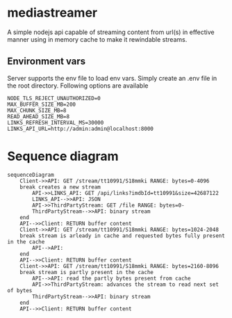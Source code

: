 # mediastreamer

A simple nodejs api capable of streaming content from url(s) in effective manner using in memory cache to make it rewindable streams.

## Environment vars
Server supports the env file to load env vars. Simply create an .env file in the root directory. Following options are available
```
NODE_TLS_REJECT_UNAUTHORIZED=0
MAX_BUFFER_SIZE_MB=200
MAX_CHUNK_SIZE_MB=8
READ_AHEAD_SIZE_MB=8
LINKS_REFRESH_INTERVAL_MS=30000
LINKS_API_URL=http://admin:admin@localhost:8000
```

# Sequence diagram

```mermaid
sequenceDiagram
    Client->>API: GET /stream/tt10991/S18mmki RANGE: bytes=0-4096
    break creates a new stream
        API->>LINKS_API: GET /api/links?imdbId=tt10991&size=42687122
        LINKS_API-->>API: JSON
        API->>ThirdPartyStream: GET /file RANGE: bytes=0-
        ThirdPartyStream-->>API: binary stream
    end
    API-->>Client: RETURN buffer content
    Client->>API: GET /stream/tt10991/S18mmki RANGE: bytes=1024-2048
    break stream is arleady in cache and requested bytes fully present in the cache
        API-->API: 
    end
    API-->>Client: RETURN buffer content
    Client->>API: GET /stream/tt10991/S18mmki RANGE: bytes=2160-8096
    break stream is partly present in the cache
        API-->API: read the partly bytes present from cache
        API->>ThirdPartyStream: advances the stream to read next set of bytes
        ThirdPartyStream-->>API: binary stream
    end
    API-->>Client: RETURN buffer content
```
